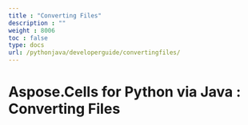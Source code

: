 ```yaml
---
title : "Converting Files" 
description : "" 
weight : 8006 
toc : false
type: docs
url: /pythonjava/developerguide/convertingfiles/
---
```


# Aspose.Cells for Python via Java : Converting Files


